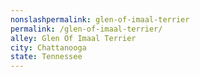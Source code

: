 ```yaml
---
﻿nonslashpermalink: glen-of-imaal-terrier
permalink: /glen-of-imaal-terrier/
alley: Glen Of Imaal Terrier
city: Chattanooga
state: Tennessee
---
```

